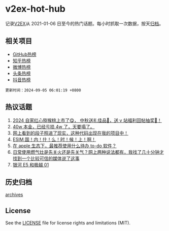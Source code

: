 # v2ex-hot-hub

 记录[V2EX](https://www.v2ex.com/)从 2021-01-06 日至今的热门话题。每小时抓取一次数据，按天[归档](archives)。
 
 ## 相关项目

- [GitHub热榜](https://github.com/it985/github-hot-hub)
- [知乎热榜](https://github.com/it985/zhihu-hot-hub)
- [微博热榜](https://github.com/it985/weibo-hot-hub)
- [头条热榜](https://github.com/it985/toutiao-hot-hub)
- [抖音热榜](https://github.com/it985/douyin-hot-hub)


 `更新时间：2024-09-05 06:01:19 +0800`

## 热议话题

1. [2024 自家红心猕猴桃上市了😋， 中秋送礼佳品🧺，送 v 站福利回帖抽奖🥝！](https://www.v2ex.com/t/1070103)
1. [40w 本金，已经亏损 4w 了，天要塌了。](https://www.v2ex.com/t/1070090)
1. [网上看到的段子照进了现实，这种代码出现在我的项目中！](https://www.v2ex.com/t/1070137)
1. [ESIM 国！内！什！么！时！候！上！啊！](https://www.v2ex.com/t/1070126)
1. [在 apple 生态下，最推荐使用什么待办 to-do 软件？](https://www.v2ex.com/t/1070063)
1. [日常使用燃气灶是先关火还是先关气？网上两种说法都有，我找了几十分钟才找到一个比较可信的媒体说了这事](https://www.v2ex.com/t/1070070)
1. [银河 E5 和极越 01](https://www.v2ex.com/t/1070104)

## 历史归档

[archives](archives)

## License

See the [LICENSE](LICENSE) file for license rights and limitations (MIT).
